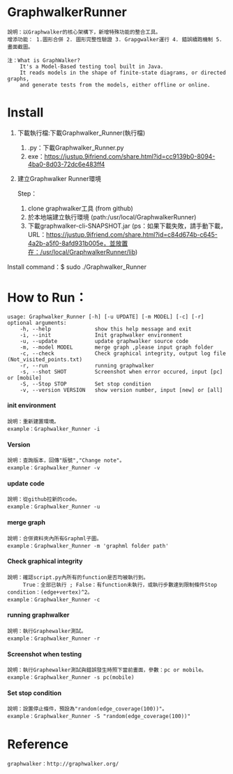 # GraphwalkerRunner
    說明：以Graphwalker的核心架構下，新增特殊功能的整合工具。
    增添功能： 1.圖形合併 2. 圖形完整性驗證 3. Grapgwalker運行 4. 錯誤續跑機制 5. 畫面截圖。
    
    注：What is GraphWalker?
        It's a Model-Based testing tool built in Java. 
        It reads models in the shape of finite-state diagrams, or directed graphs, 
        and generate tests from the models, either offline or online.
    
# Install 

1. 下載執行檔:下載Graphwalker_Runner(執行檔)
    1. .py：下載Graphwalker_Runner.py
    2. exe：https://justup.9ifriend.com/share.html?id=cc9139b0-8094-4ba0-8d03-72dc6e483ff4

2. 建立Graphwalker Runner環境

    Step：
    1. clone graphwalker工具 (from github)
    2. 於本地端建立執行環境 (path:/usr/local/GraphwalkerRunner)
    3. 下載graphwalker-cli-SNAPSHOT.jar    (ps：如果下載失敗，請手動下載，URL：https://justup.9ifriend.com/share.html?id=c84d674b-c645-4a2b-a5f0-8afd931b005e，並放置在：/usr/local/GraphwalkerRunner/lib)

Install command：$ sudo ./Graphwalker_Runner


# How to Run：

    usage: Graphwalker_Runner [-h] [-u UPDATE] [-m MODEL] [-c] [-r]
    optional arguments:
        -h, --help              show this help message and exit
        -i, --init              Init graphwalker environment
        -u, --update            update graphwalker source code
        -m, --model MODEL       merge graph ,please input graph folder
        -c, --check             Check graphical integrity, output log file (Not_visited_points.txt)
        -r, --run               running graphwalker
        -s, --shot SHOT         Screenshot when error occured, input [pc] or [mobile]
        -S, --Stop STOP         Set stop condition
        -v, --version VERSION   show version number, input [new] or [all]

#### init environment

    說明：重新建置環境。
    example：Graphwalker_Runner -i
#### Version

    說明：查詢版本，回傳"版號","Change note"。
    example：Graphwalker_Runner -v
#### update code

    說明：從github拉新的code。
    example：Graphwalker_Runner -u
#### merge graph

    說明：合併資料夾內所有Graphml子圖。
    example：Graphwalker_Runner -m 'graphml folder path'
#### Check graphical integrity

    說明：確認script.py內所有的function是否均被執行到。
         True：全部已執行 ; False：有function未執行，或執行步數達到限制條件Stop condition：(edge+vertex)^2。
    example：Graphwalker_Runner -c
#### running graphwalker

    說明：執行Graphewalker測試。
    example：Graphwalker_Runner -r
#### Screenshot when testing

    說明：執行Graphewalker測試與錯誤發生時照下當前畫面，參數：pc or mobile。
    example：Graphwalker_Runner -s pc(mobile)
#### Set stop condition

    說明：設置停止條件，預設為"random(edge_coverage(100))"。
    example：Graphwalker_Runner -S "random(edge_coverage(100))"

# Reference

    graphwalker：http://graphwalker.org/
